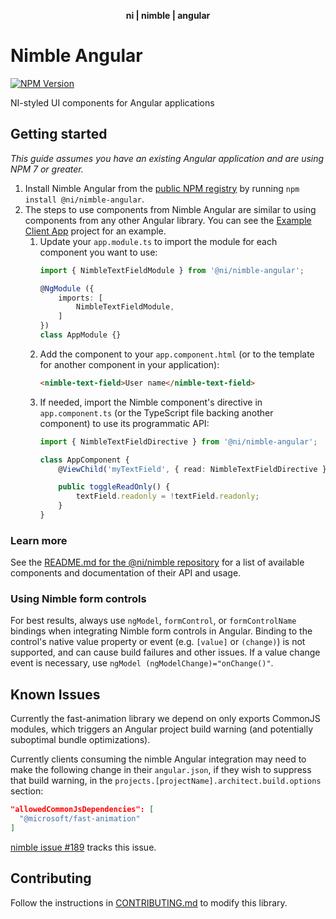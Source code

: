 <div align="center">
    <p><b>ni | nimble | angular</b></p>
</div>

# Nimble Angular

[![NPM Version](https://img.shields.io/npm/v/@ni/nimble-angular.svg)](https://www.npmjs.com/package/@ni/nimble-angular)

NI-styled UI components for Angular applications

## Getting started

*This guide assumes you have an existing Angular application and are using NPM 7 or greater.*

1. Install Nimble Angular from the [public NPM registry](https://www.npmjs.com/package/@ni/nimble-angular) by running `npm install @ni/nimble-angular`.
2. The steps to use components from Nimble Angular are similar to using components from any other Angular library. You can see the [Example Client App](https://github.com/ni/nimble/tree/main/angular-workspace/projects/example-client-app) project for an example.
   1. Update your `app.module.ts` to import the module for each component you want to use:
        ```ts
        import { NimbleTextFieldModule } from '@ni/nimble-angular';

        @NgModule ({
            imports: [
                NimbleTextFieldModule,
            ]
        })
        class AppModule {}
        ```
   2. Add the component to your `app.component.html` (or to the template for another component in your application):
        ```html
        <nimble-text-field>User name</nimble-text-field>
        ```
   3. If needed, import the Nimble component's directive in `app.component.ts` (or the TypeScript file backing another component) to use its programmatic API: 
        ```ts
        import { NimbleTextFieldDirective } from '@ni/nimble-angular';

        class AppComponent {
            @ViewChild('myTextField', { read: NimbleTextFieldDirective }) public textField: NimbleTextFieldDirective;

            public toggleReadOnly() {
                textField.readonly = !textField.readonly;
            }
        }
        ```
            
### Learn more

See the [README.md for the @ni/nimble repository](https://github.com/ni/nimble#readme) for a list of available components and documentation of their API and usage.

### Using Nimble form controls

For best results, always use `ngModel`, `formControl`, or `formControlName` bindings when integrating Nimble form controls in Angular. Binding to the control's native value property or event (e.g. `[value]` or `(change)`) is not supported, and can cause build failures and other issues. If a value change event is necessary, use `ngModel (ngModelChange)="onChange()"`.

## Known Issues

Currently the fast-animation library we depend on only exports CommonJS modules, which triggers an Angular project build warning (and potentially suboptimal bundle optimizations).

Currently clients consuming the nimble Angular integration may need to make the following change in their `angular.json`, if they wish to suppress that build warning, in the `projects.[projectName].architect.build.options` section:
```json
"allowedCommonJsDependencies": [
  "@microsoft/fast-animation"
]
```

[nimble issue #189](https://github.com/ni/nimble/issues/189) tracks this issue.

## Contributing

Follow the instructions in [CONTRIBUTING.md](CONTRIBUTING.md) to modify this library.